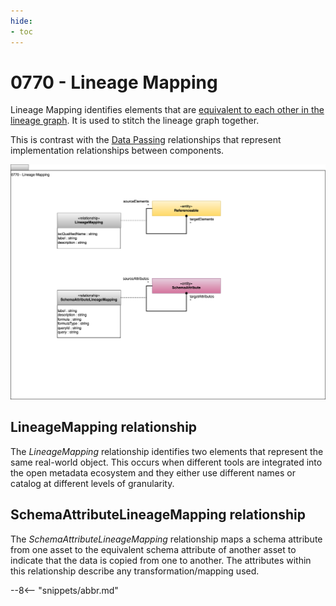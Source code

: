 ```yaml
---
hide:
- toc
---
```


<!-- SPDX-License-Identifier: CC-BY-4.0 -->
<!-- Copyright Contributors to the ODPi Egeria project 2020. -->


# 0770 - Lineage Mapping

Lineage Mapping identifies elements that are [equivalent to each other in the lineage graph](/features/lineage-management/overview/#stitching). It is used to stitch the lineage graph together.

This is contrast with the [Data Passing](/types/7/0750-Data-Passing) relationships that represent implementation relationships between components.

![UML](0770-Lineage-Mapping.svg)

## LineageMapping relationship

The *LineageMapping* relationship identifies two elements that represent the same real-world object.  This occurs when different tools are integrated into the open metadata ecosystem and they either use different names or catalog at different levels of granularity.

## SchemaAttributeLineageMapping relationship

The *SchemaAttributeLineageMapping* relationship maps a schema attribute from one asset to the equivalent schema attribute of another asset to indicate that the data is copied from one to another.  The attributes within this relationship describe any transformation/mapping used.

--8<-- "snippets/abbr.md"
